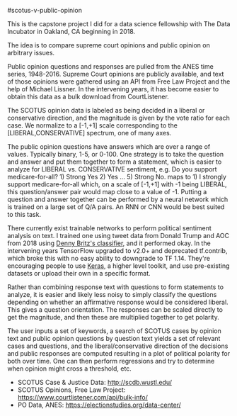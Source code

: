 #scotus-v-public-opinion

This is the capstone project I did for a data science fellowship with The Data Incubator 
in Oakland, CA beginning in 2018.

The idea is to compare supreme court opinions and public opinion on arbitrary issues. 

Public opinion questions and responses are pulled from the ANES time series, 1948-2016. 
Supreme Court opinions are publicly available, and text of those opinions were gathered 
using an API from Free Law Project and the help of Michael Lissner. In the intervening 
years, it has become easier to obtain this data as a bulk download from CourtListener.

The SCOTUS opinion data is labeled as being decided in a liberal or conservative direction,
and the magnitude is given by the vote ratio for each case. We normalize to a [-1,+1]
scale corresponding to the [LIBERAL,CONSERVATIVE] spectrum, one of many axes.

The public opinion questions have answers which are over a range of values. Typically
binary, 1-5, or 0-100. One strategy is to take the question and answer and put them
together to form a statement, which is easier to analyze for LIBERAL vs. CONSERVATIVE
sentiment, e.g. Do you support medicare-for-all? 1) Strong Yes 2) Yes ... 5) Strong No.
maps to 1) I strongly support medicare-for-all which, on a scale of [-1,+1] with -1 being
LIBERAL, this question/answer pair would map close to a value of -1. Putting a question and
answer together can be performed by a neural network which is trained on a large set of Q/A pairs.
An RNN or CNN would be best suited to this task.

There currently exist trainable networks to perform political sentiment analysis on text. I trained
one using tweet data from Donald Trump and AOC from 2018 using [Denny Britz's classifier](https://github.com/jacksonwalters/cnn-text-political-bias-tf),
and it performed okay. In the intervening years TensorFlow upgraded to v2.0+ and deprecated tf.contrib, which broke this with no easy ability
to downgrade to TF 1.14. They're encouraging people to use [Keras](https://www.tensorflow.org/tutorials/keras/text_classification_with_hub),
a higher level toolkit, and use pre-existing datasets or upload their own in a specific format.

Rather than combining response text with questions to form statements to analyze, it is easier
and likely less noisy to simply classify the questions depending on whether an affirmative response
would be considered liberal. This gives a question orientation. The responses can be scaled directly
to get the magnitude, and then these are multiplied together to get polarity.

The user inputs a set of keywords, a search of SCOTUS cases by opinion text and 
public opinion questions by question text yields a set of relevant cases and questions,
and the liberal/conservative direction of the decisions and public responses are computed
resulting in a plot of political polarity for both over time. One can then perform regressions 
and try to determine when opinion might cross a threshold, etc.

- SCOTUS Case & Justice Data: http://scdb.wustl.edu/
- SCOTUS Opinions, Free Law Project: https://www.courtlistener.com/api/bulk-info/
- PO Data, ANES: https://electionstudies.org/data-center/
